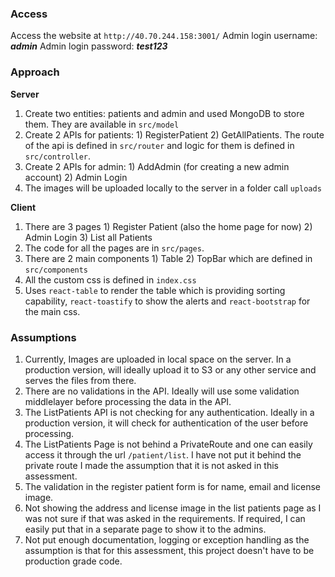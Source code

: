 ### Access

Access the website at `http://40.70.244.158:3001/`
Admin login username: **_admin_**
Admin login password: **_test123_**

### Approach

**Server**

1. Create two entities: patients and admin and used MongoDB to store them. They are available in `src/model`
2. Create 2 APIs for patients: 1) RegisterPatient 2) GetAllPatients. The route of the api is defined in `src/router` and logic for them is defined in `src/controller`.
3. Create 2 APIs for admin: 1) AddAdmin (for creating a new admin account) 2) Admin Login
4. The images will be uploaded locally to the server in a folder call `uploads`

**Client**

1. There are 3 pages 1) Register Patient (also the home page for now) 2) Admin Login 3) List all Patients
2. The code for all the pages are in `src/pages`.
3. There are 2 main components 1) Table 2) TopBar which are defined in `src/components`
4. All the custom css is defined in `index.css`
5. Uses `react-table` to render the table which is providing sorting capability, `react-toastify` to show the alerts and `react-bootstrap` for the main css.

### Assumptions

1. Currently, Images are uploaded in local space on the server. In a production version, will ideally upload it to S3 or any other service and serves the files from there.
2. There are no validations in the API. Ideally will use some validation middlelayer before processing the data in the API.
3. The ListPatients API is not checking for any authentication. Ideally in a production version, it will check for authentication of the user before processing.
4. The ListPatients Page is not behind a PrivateRoute and one can easily access it through the url `/patient/list`. I have not put it behind the private route I made the assumption that it is not asked in this assessment.
5. The validation in the register patient form is for name, email and license image.
6. Not showing the address and license image in the list patients page as I was not sure if that was asked in the requirements. If required, I can easily put that in a separate page to show it to the admins.
7. Not put enough documentation, logging or exception handling as the assumption is that for this assessment, this project doesn't have to be production grade code.
